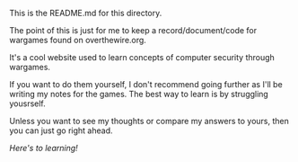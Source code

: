 This is the README.md for this directory. 

The point of this is just for me to keep a record/document/code for wargames found on overthewire.org. 

It's a cool website used to learn concepts of computer security through wargames. 

If you want to do them yourself, I don't recommend going further as I'll be writing my notes for the games. The best way to learn is by struggling yousrself.

Unless you want to see my thoughts or compare my answers to yours, then you can just go right ahead. 

_Here's_ _to_ _learning!_